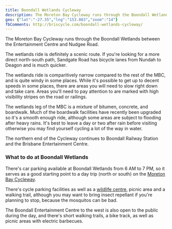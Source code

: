 ```yaml
---
title: Boondall Wetlands Cycleway
description: The Moreton Bay Cycleway runs through the Boondall Wetlands between the Entertainment Centre and Nudgee Road.
geo: {"lat":"-27.35","lng":"153.083","zoom":"14"}
fbComments: http://briscycle.com/boondall-wetlands-cycleway/
---
```

The Moreton Bay Cycleway runs through the Boondall Wetlands between the Entertainment Centre and Nudgee Road.

The wetlands ride is definitely a scenic route. If you're looking for a more direct north-south path, Sandgate Road has bicycle lanes from Nundah to Deagon and is much quicker.

The wetlands ride is comparitively narrow compared to the rest of the MBC, and is quite windy in some places. While it's possible to get up to decent speeds in some places, there are areas you will need to slow right down and take care. Areas you'll need to pay attention to are marked with high visibility stripes on the road or railings.

The wetlands leg of the MBC is a mixture of bitumen, concrete, and boardwalk. Much of the boardwalk facilities have recently been upgraded so it's a smooth enough ride, although some areas are subject to flooding after heavy rains. It's best to leave a day or two after rain before visiting otherwise you may find yourself cycling a lot of the way in water.

The northern end of the Cycleway continues to Boondall Railway Station and the Brisbane Entertainment Centre.

<h3>What to do at Boondall Wetlands</h3>
There's car parking available at Boondall Wetlands from 6 AM to 7 PM, so it serves as a good starting point to a day trip (north or south) on the <a href="../moreton-bay-cycleway/">Moreton Bay Cycleway</a>.

There's cycle parking facilities as well as a <a href="http://www.brisbane.qld.gov.au/BCC:BASE::pc=PC_2786">wildlife centre</a>, picnic area and a walking trail, although you may want to bring insect repellant if you're planning to stop, because the mosquitos can be bad.

The Boondall Entertainment Centre to the west is also open to the public during the day, and there's short walking trails, a bike track, as well as picnic areas with electric barbecues.
